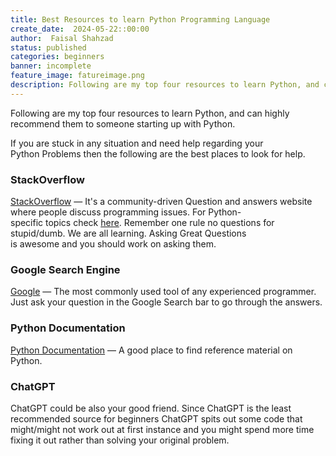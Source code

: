 ```yaml
---
title: Best Resources to learn Python Programming Language
create_date:  2024-05-22::00:00
author:  Faisal Shahzad
status: published
categories: beginners
banner: incomplete
feature_image: fatureimage.png
description: Following are my top four resources to learn Python, and can highly recommend them to someone starting up with Python.
---
```


Following are my top four resources to learn Python, and can highly recommend them to someone starting up with Python.

If you are stuck in any situation and need help regarding your Python Problems then the following are the best places to look for help.

### StackOverflow

[StackOverflow](https://www.stackoverflow.com/) — It's a community-driven Question and answers website where people discuss programming issues. For Python-specific topics check [here](https://stackoverflow.com/questions/tagged/python). Remember one rule no questions for stupid/dumb. We are all learning. Asking Great Questions is awesome and you should work on asking them.

### Google Search Engine

[Google](https://www.google.com/) — The most commonly used tool of any experienced programmer. Just ask your question in the Google Search bar to go through the answers.

### Python Documentation

[Python Documentation](https://docs.python.org/3/) — A good place to find reference material on Python.


### ChatGPT

ChatGPT could be also your good friend. Since ChatGPT is the least recommended source for beginners ChatGPT spits out some code that might/might not work out at first instance and you might spend more time fixing it out rather than solving your original problem.